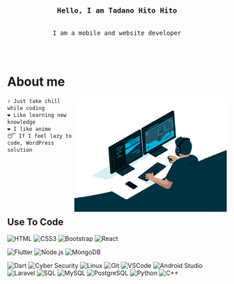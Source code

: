 <!-- Intro  -->
<h3 align="center">
    <samp>Hello, I am
        <b>Tadano Hito Hito</b>
    </samp>
</h3>

<p align="center"> 
    <samp>
        <br>
        I am a mobile and website developer
        <br>
        <br>
    </samp>
</p>
<br />

<!-- About Section -->

# About me

<p>
    <img align="right" width="350" src="asset/giphy.gif" alt="Coding gif" />

    ✌️ Just take chill while coding
    ❤️ Like learning new knowledge
    ❤️ I like anime
    😴 If I feel lazy to code, WordPress solution

</p>

<br/>
<br/>
<br/>
<br/>
<br/>
<br/>

## Use To Code

<!-- Frontend Web -->

![HTML](https://img.shields.io/badge/HTML5-E34F26?style=for-the-badge&logo=html5&logoColor=white)
![CSS3](https://img.shields.io/badge/CSS3-1572B6?style=for-the-badge&logo=css3&logoColor=white)
![Bootstrap](https://img.shields.io/badge/Bootstrap-563D7C?style=for-the-badge&logo=bootstrap&logoColor=white)
![React](https://img.shields.io/badge/-React-61DBFB?style=for-the-badge&labelColor=black&logo=react&logoColor=61DBFB)

<!-- Frontend Mobile -->

![Flutter](https://img.shields.io/badge/Flutter-02569B?style=for-the-badge&logo=flutter&logoColor=white)<!-- Backend Web -->
![Node.js](https://img.shields.io/badge/Nodejs-3C873A?style=for-the-badge&labelColor=black&logo=node.js&logoColor=3C873A)
![MongoDB](https://img.shields.io/badge/MongoDB-4EA94B?style=for-the-badge&logo=mongodb&logoColor=white)

<!-- Backend Mobile -->

![Dart](https://img.shields.io/badge/Dart-0175C2?style=for-the-badge&logo=dart&logoColor=white)<!-- Tools -->
![Cyber Security](https://img.shields.io/badge/Cyber_Security-008CFF?style=for-the-badge&logo=security&logoColor=white)
![Linux](https://img.shields.io/badge/Linux-yellow?style=for-the-badge&logo=linux&logoColor=white)
![Git](https://img.shields.io/badge/Git-F05032?style=for-the-badge&logo=git&logoColor=white)
![VSCode](https://img.shields.io/badge/Visual_Studio-0078d7?style=for-the-badge&logo=visual%20studio&logoColor=white)
![Android Studio](https://img.shields.io/badge/Android_Studio-3DDC84?style=for-the-badge&logo=android-studio&logoColor=white)<!-- Backend -->
![Laravel](https://img.shields.io/badge/Laravel-FF2D20?style=for-the-badge&logo=laravel&logoColor=white)
![SQL](https://img.shields.io/badge/SQL-003B57?style=for-the-badge&logo=sql&logoColor=white)
![MySQL](https://img.shields.io/badge/MySQL-4479A1?style=for-the-badge&logo=mysql&logoColor=white)
![PostgreSQL](https://img.shields.io/badge/PostgreSQL-336791?style=for-the-badge&logo=postgresql&logoColor=white)
![Python](https://img.shields.io/badge/Python-3776AB?style=for-the-badge&logo=python&logoColor=white)
![C++](https://img.shields.io/badge/C++-00599C?style=for-the-badge&logo=c%2B%2B&logoColor=white)

<br/>
